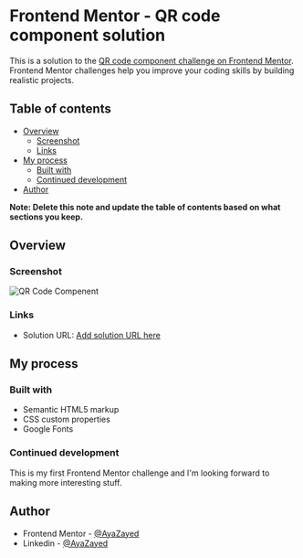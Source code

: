 # Frontend Mentor - QR code component solution

This is a solution to the [QR code component challenge on Frontend Mentor](https://www.frontendmentor.io/challenges/qr-code-component-iux_sIO_H). Frontend Mentor challenges help you improve your coding skills by building realistic projects.

## Table of contents

- [Overview](#overview)
  - [Screenshot](#screenshot)
  - [Links](#links)
- [My process](#my-process)
  - [Built with](#built-with)
  - [Continued development](#continued-development)
- [Author](#author)

**Note: Delete this note and update the table of contents based on what sections you keep.**

## Overview

### Screenshot

![QR Code Compenent](images/Screenshot.jpg)

### Links

- Solution URL: [Add solution URL here](https://your-solution-url.com)

## My process

### Built with

- Semantic HTML5 markup
- CSS custom properties
- Google Fonts

### Continued development

This is my first Frontend Mentor challenge and I'm looking forward to making more interesting stuff.

## Author

- Frontend Mentor - [@AyaZayed](https://www.frontendmentor.io/profile/AyaZayed)
- Linkedin - [@AyaZayed](https://www.linkedin.com/in/aya-zayed-2000/)
